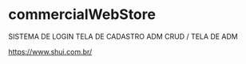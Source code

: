 # commercialWebStore
SISTEMA DE LOGIN 
TELA DE CADASTRO ADM
CRUD / TELA DE ADM 



https://www.shui.com.br/
